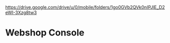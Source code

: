 https://drive.google.com/drive/u/0/mobile/folders/1go0GVb2QVk0nIPJlE_D2eWI-3Xzg8tw3
# Webshop Console
